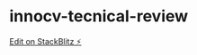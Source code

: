# innocv-tecnical-review

[Edit on StackBlitz ⚡️](https://stackblitz.com/edit/innocv-tecnical-review)